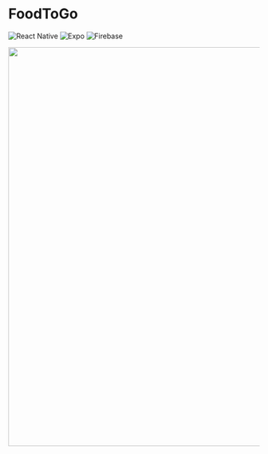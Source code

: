 # FoodToGo


![React Native](https://img.shields.io/badge/react_native-%2320232a.svg?style=for-the-badge&logo=react&logoColor=%2361DAFB)
![Expo](https://img.shields.io/badge/expo-1C1E24?style=for-the-badge&logo=expo&logoColor=#D04A37)
![Firebase](https://img.shields.io/badge/firebase-%23039BE5.svg?style=for-the-badge&logo=firebase)


<p float="middle">
  <img src="https://res.cloudinary.com/ds4m4cban/image/upload/v1642497269/images/FoodToGo/iMac_-_2_ls5oxa.png" width="800" />
</p>
